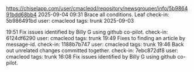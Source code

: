 https://chiselapp.com/user/cmacleod/repository/newsgrouper/info/5b986491bdd68bb4
2025-09-04
09:31
	Brace all conditions. Leaf check-in: 5b986491bd user: cmacleod tags: trunk
2025-09-03

19:51
	Fix issues identified by Billy G using github co-pilot. check-in: 6124df6290 user: cmacleod tags: trunk
19:49
	Fixes to finding an article by message-id. check-in: 1188b7b747 user: cmacleod tags: trunk
19:46
	Back out unrelated changes committed together. check-in: 7ebc872df8 user: cmacleod tags: trunk
16:08
	Fix issues identified by Billy G using github co-pilot.
